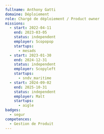 ```yaml
---
fullname: Anthony Gatti
domaine: Déploiement
role: Chargé de déploiement / Product owner
missions:
  - start: 2022-04-11
    end: 2023-03-05
    status: independent
    employer: Scopopop
    startups:
      - mesads
  - start: 2023-01-30
    end: 2024-12-31
    status: independent
    employer: Scopyleft
    startups:
      - sndv_maritime
  - start: 2024-09-02
    end: 2025-10-31
    status: independent
    employer: Malt
    startups:
      - aigle
badges:
  - segur
competences:
  - Gestion de Produit
---
```

